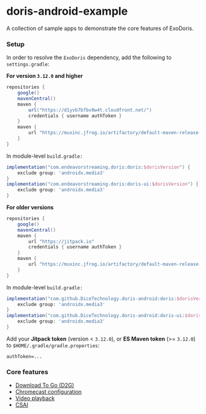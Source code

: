 # doris-android-example
A collection of sample apps to demonstrate the core features of ExoDoris.

### Setup
In order to resolve the `ExoDoris` dependency, add the following to `settings.gradle`:

**For version `3.12.0` and higher**
```groovy
repositories {
    google()
    mavenCentral()
    maven {
        url("https://d1yvb7bfbv0w4t.cloudfront.net/")
        credentials { username authToken }
    }
    maven {
        url "https://muxinc.jfrog.io/artifactory/default-maven-release-local"
    }
}
```

In module-level `build.gradle:`
```groovy
implementation("com.endeavorstreaming.doris:doris:$dorisVersion") {
    exclude group: 'androidx.media3'
}
implementation("com.endeavorstreaming.doris:doris-ui:$dorisVersion") {
    exclude group: 'androidx.media3'
}
```

**For older versions**
```groovy
repositories {
    google()
    mavenCentral()
    maven {
        url "https://jitpack.io"
        credentials { username authToken }
    }
    maven {
        url "https://muxinc.jfrog.io/artifactory/default-maven-release-local"
    }
}
```
In module-level `build.gradle:`
```groovy
implementation("com.github.DiceTechnology.doris-android:doris:$dorisVersion") {
    exclude group: 'androidx.media3'
}
implementation("com.github.DiceTechnology.doris-android:doris-ui:$dorisVersion") {
    exclude group: 'androidx.media3'
}
```

Add your **Jitpack token** (version < `3.12.0`), or **ES Maven token** (>= `3.12.0`) to `$HOME/.gradle/gradle.properties`:
```
authToken=...
```

### Core features
* [Download To Go (D2G)](d2g/)
* [Chromecast configuration](chromecast/)
* [Video playback](video/)
* [CSAI](csai/)

